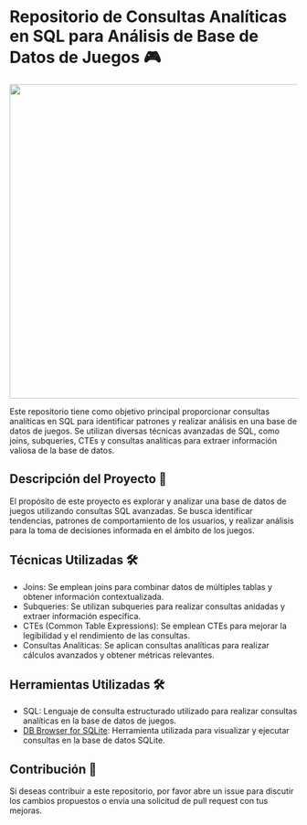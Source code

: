 # Repositorio de Consultas Analíticas en SQL para Análisis de Base de Datos de Juegos 🎮 

<img align="center" width="1000" height="550" src="https://media.licdn.com/dms/image/D4D12AQH9uiKilWI4KQ/article-cover_image-shrink_720_1280/0/1699429202154?e=1714608000&v=beta&t=2MviiaXjXQXlZYKnGN898STLoSgEr8ZuB2udlUTRH9I">

Este repositorio tiene como objetivo principal proporcionar consultas analíticas en SQL para identificar patrones y realizar análisis en una base de datos de juegos. Se utilizan diversas técnicas avanzadas de SQL, como joins, subqueries, CTEs y consultas analíticas para extraer información valiosa de la base de datos.

## Descripción del Proyecto 📝

El propósito de este proyecto es explorar y analizar una base de datos de juegos utilizando consultas SQL avanzadas. Se busca identificar tendencias, patrones de comportamiento de los usuarios, y realizar análisis para la toma de decisiones informada en el ámbito de los juegos.

## Técnicas Utilizadas 🛠️

- Joins: Se emplean joins para combinar datos de múltiples tablas y obtener información contextualizada.
- Subqueries: Se utilizan subqueries para realizar consultas anidadas y extraer información específica.
- CTEs (Common Table Expressions): Se emplean CTEs para mejorar la legibilidad y el rendimiento de las consultas.
- Consultas Analíticas: Se aplican consultas analíticas para realizar cálculos avanzados y obtener métricas relevantes.

## Herramientas Utilizadas 🛠️

- SQL: Lenguaje de consulta estructurado utilizado para realizar consultas analíticas en la base de datos de juegos.
- [DB Browser for SQLite](https://sqlitebrowser.org/): Herramienta utilizada para visualizar y ejecutar consultas en la base de datos SQLite.


## Contribución 🚀

Si deseas contribuir a este repositorio, por favor abre un issue para discutir los cambios propuestos o envía una solicitud de pull request con tus mejoras.

